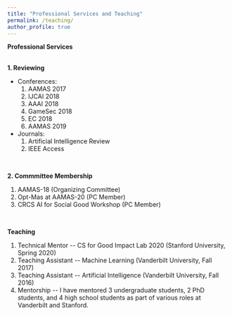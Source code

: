 ```yaml
---
title: "Professional Services and Teaching"
permalink: /teaching/
author_profile: true
---
```


<b>Professional Services</b><br><br>

<b>1. Reviewing</b><br>

<ul>
    <li> Conferences:
        <ol>
            <li>AAMAS 2017</li>
            <li>IJCAI 2018</li>
            <li>AAAI 2018</li>
            <li>GameSec 2018</li>
            <li>EC 2018</li>
            <li>AAMAS 2019</li>
        </ol> 
    </li>
    <li> Journals:
        <ol>
            <li>Artificial Intelligence Review</li>
            <li>IEEE Access</li>
        </ol> 
    </li>
</ul>

<br>

<b>2. Commmittee Membership</b><br>
<ol>
    <li>AAMAS-18 (Organizing Committee)</li>
    <li>Opt-Mas at AAMAS-20 (PC Member)</li>
    <li>CRCS AI for Social Good Workshop (PC Member)</li>
</ol>
<br>


<b>Teaching</b><br>

<ol>
<li> Technical Mentor -- CS for Good Impact Lab 2020 (Stanford University, Spring 2020)</li>

<li>Teaching Assistant -- Machine Learning (Vanderbilt University, Fall 2017)</li>

<li>Teaching Assistant -- Artificial Intelligence (Vanderbilt University, Fall 2016)</li>

<li> Mentorship -- I have mentored 3 undergraduate students, 2 PhD students, and 4 high school students as part of various roles at Vanderbilt and Stanford.</li>
</ol>


